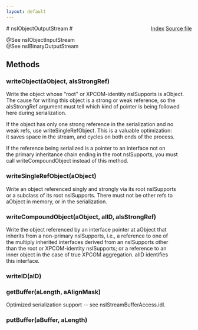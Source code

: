 ```yaml
---
layout: default
---
```

<div class='links' style='float:right'><a href="../index.html">Index</a>
<a href="http://dxr.mozilla.org/mozilla-central/source/xpcom/io/nsIObjectOutputStream.idl">Source file</a>
</div>
# nsIObjectOutputStream #
  
@See nsIObjectInputStream  
@See nsIBinaryOutputStream  
  

## Methods ##

### writeObject(aObject, aIsStrongRef) ###
  
Write the object whose "root" or XPCOM-identity nsISupports is aObject.  
The cause for writing this object is a strong or weak reference, so the  
aIsStrongRef argument must tell which kind of pointer is being followed  
here during serialization.  
  
If the object has only one strong reference in the serialization and no  
weak refs, use writeSingleRefObject.  This is a valuable optimization:  
it saves space in the stream, and cycles on both ends of the process.  
  
If the reference being serialized is a pointer to an interface not on  
the primary inheritance chain ending in the root nsISupports, you must  
call writeCompoundObject instead of this method.  
  

### writeSingleRefObject(aObject) ###
  
Write an object referenced singly and strongly via its root nsISupports  
or a subclass of its root nsISupports.  There must not be other refs to  
aObject in memory, or in the serialization.  
  

### writeCompoundObject(aObject, aIID, aIsStrongRef) ###
  
Write the object referenced by an interface pointer at aObject that  
inherits from a non-primary nsISupports, i.e., a reference to one of  
the multiply inherited interfaces derived from an nsISupports other  
than the root or XPCOM-identity nsISupports; or a reference to an  
inner object in the case of true XPCOM aggregation.  aIID identifies  
this interface.  
  

### writeID(aID) ###

### getBuffer(aLength, aAlignMask) ###
  
Optimized serialization support -- see nsIStreamBufferAccess.idl.  
  

### putBuffer(aBuffer, aLength) ###
